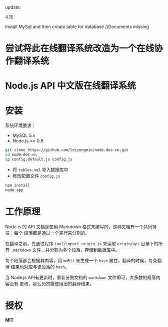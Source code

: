 update:

4.15

Install MySql and then create table for database
//Documents missing

尝试将此在线翻译系统改造为一个在线协作翻译系统
==========

Node.js API 中文版在线翻译系统
===========

安装
====

系统环境要求：

+ MySQL 5.x
+ Node.js >= 0.8

```bash
git clone https://github.com/leizongmin/node-doc-cn.git
cd node-doc-cn
cp config.default.js config.js
```

+ 将 `tables.sql` 导入数据库中
+ 修改配置文件 `config.js`

```bash
npm install
node app
```

工作原理
========

Node.js 的 API 文档是使用 Markdown 格式来编写的，这种文档有一个共同特征：每个
段落都是通过一个空行来分割的。

在翻译之前，先通过程序 `tool/import_origin.js` 来读取 `origin/api` 目录下的所有
`.markdown` 文件，并分割为多个段落，存储到数据库中。

每个段落都会根据其内容，用 `md5()` 来生成一个 `hash` 属性，翻译的时候，每条翻译
结果也对应与该段落的 `hash`。

当 Node.js API有更新时，重新分割文档的 `markdown` 文件即可，大多数的段落内容没有
更改，那么仍然能使用旧的翻译结果。


授权
=====

**MIT**
